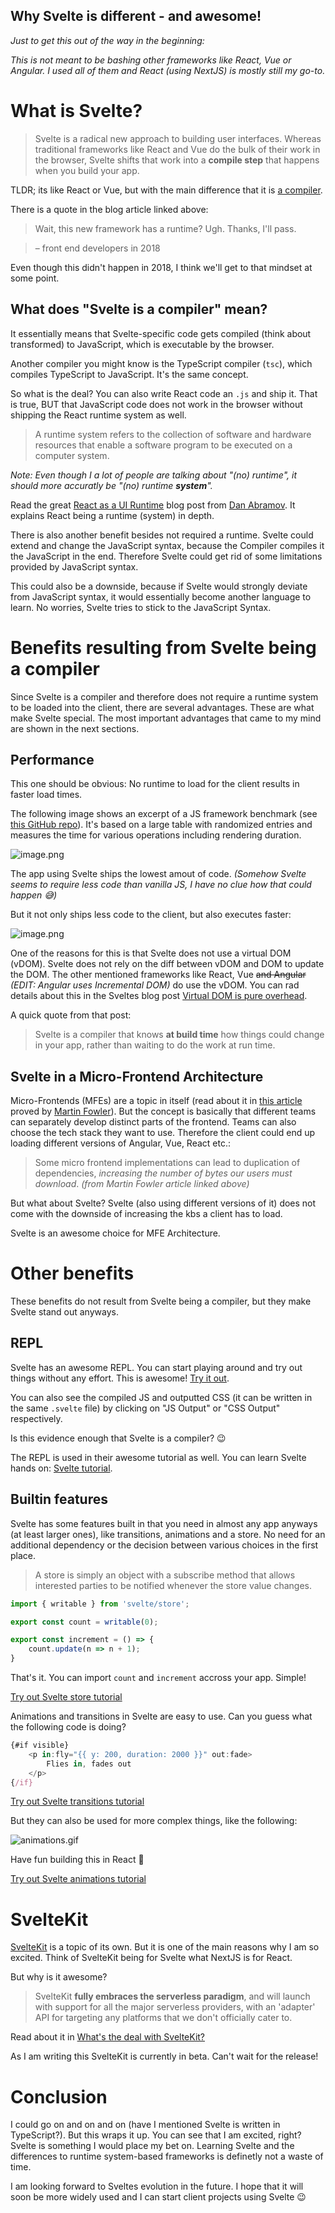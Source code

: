 ## Why Svelte is different - and awesome!

*Just to get this out of the way in the beginning:*

*This is not meant to be bashing other frameworks like React, Vue or Angular. I used all of them and React (using NextJS) is mostly still my go-to.*

# What is Svelte?

> Svelte is a radical new approach to building user interfaces. Whereas traditional frameworks like React and Vue do the bulk of their work in the browser, Svelte shifts that work into a **compile step** that happens when you build your app.

TLDR;
its like React or Vue, but with the main difference that it is [a compiler](https://svelte.dev/blog/frameworks-without-the-framework).

There is a quote in the blog article linked above:
>Wait, this new framework has a runtime? Ugh. Thanks, I'll pass.

> – front end developers in 2018

Even though this didn't happen in 2018, I think we'll get to that mindset at some point.

## What does "Svelte is a compiler" mean?

It essentially means that Svelte-specific code gets compiled (think about transformed) to JavaScript, which is executable by the browser.

Another compiler you might know is the TypeScript compiler (`tsc`), which compiles TypeScript to JavaScript. It's the same concept.

So what is the deal? You can also write React code an `.js` and ship it. That is true, BUT that JavaScript code does not work in the browser without shipping the React runtime system as well.

> A runtime system refers to the collection of software and hardware resources that enable a software program to be executed on a computer system.

*Note: Even though I a lot of people are talking about "(no) runtime", it should more accuratly be "(no) runtime **system**".*

Read the great [React as a UI Runtime](https://overreacted.io/react-as-a-ui-runtime/) blog post from [Dan Abramov](https://mobile.twitter.com/dan_abramov). It explains React being a runtime (system) in depth.

There is also another benefit besides not required a runtime. Svelte could extend and change the JavaScript syntax, because the Compiler compiles it the JavaScript in the end. Therefore Svelte could get rid of some limitations provided by JavaScript syntax.

This could also be a downside, because if Svelte would strongly deviate from JavaScript syntax, it would essentially become another language to learn. No worries, Svelte tries to stick to the JavaScript Syntax.

# Benefits resulting from Svelte being a compiler
Since Svelte is a compiler and therefore does not require a runtime system to be loaded into the client, there are several advantages. These are what make Svelte special. The most important advantages that came to my mind are shown in the next sections.

## Performance
This one should be obvious: No runtime to load for the client results in faster load times.

The following image shows an excerpt of a JS framework benchmark (see [this GitHub repo](https://github.com/krausest/js-framework-benchmark)). It's based on a large table with randomized entries and measures the time for various operations including rendering duration.

![image.png](https://cdn.hashnode.com/res/hashnode/image/upload/v1619355158508/Olvdi5zOk.png)

The app using Svelte ships the lowest amout of code. *(Somehow Svelte seems to require less code than vanilla JS, I have no clue how that could happen 😅)*

But it not only ships less code to the client, but also executes faster:

![image.png](https://cdn.hashnode.com/res/hashnode/image/upload/v1619355565050/accrTZHyr.png)

One of the reasons for this is that Svelte does not use a virtual DOM (vDOM). Svelte does not rely on the diff between vDOM and DOM to update the DOM. The other mentioned frameworks like React, Vue ~~and Angular~~ *(EDIT: Angular uses Incremental DOM)* do use the vDOM. You can rad details about this in the Sveltes blog post [Virtual DOM is pure overhead](https://svelte.dev/blog/virtual-dom-is-pure-overhead).

A quick quote from that post:
> Svelte is a compiler that knows **at build time** how things could change in your app, rather than waiting to do the work at run time.

## Svelte in a Micro-Frontend Architecture
Micro-Frontends (MFEs) are a topic in itself (read about it in [this article](https://martinfowler.com/articles/micro-frontends.html) proved by [Martin Fowler](https://twitter.com/martinfowler)). But the concept is basically that different teams can separately develop distinct parts of the frontend. Teams can also choose the tech stack they want to use. Therefore the client could end up loading different versions of Angular, Vue, React etc.:

> Some micro frontend implementations can lead to duplication of dependencies, *increasing the number of bytes our users must download*. 
*(from Martin Fowler article linked above)*

But what about Svelte? Svelte (also using different versions of it) does not come with the downside of increasing the kbs a client has to load. 

Svelte is an awesome choice for MFE Architecture.

# Other benefits
These benefits do not result from Svelte being a compiler, but they make Svelte stand out anyways.

## REPL
Svelte has an awesome REPL. You can start playing around and try out things without any effort. This is awesome! [Try it out](https://svelte.dev/repl/hello-world?version=3.37.0).

You can also see the compiled JS and outputted CSS (it can be written in the same `.svelte` file) by clicking on "JS Output" or "CSS Output" respectively.

Is this evidence enough that Svelte is a compiler? 😉

The REPL is used in their awesome tutorial as well. You can learn Svelte hands on: [Svelte tutorial](https://svelte.dev/tutorial/basics).

## Builtin features
Svelte has some features built in that you need in almost any app anyways (at least larger ones), like transitions, animations and a store. No need for an additional dependency or the decision between various choices in the first place.

> A store is simply an object with a subscribe method that allows interested parties to be notified whenever the store value changes. 

```javascript
import { writable } from 'svelte/store';

export const count = writable(0);

export const increment = () => {
	count.update(n => n + 1);
}
```

That's it. You can import `count` and `increment` accross your app. Simple!

[Try out Svelte store tutorial](https://svelte.dev/tutorial/writable-stores)

Animations and transitions in Svelte are easy to use. Can you guess what the following code is doing?

```javascript
{#if visible}
	<p in:fly="{{ y: 200, duration: 2000 }}" out:fade>
		Flies in, fades out
	</p>
{/if}
```

[Try out Svelte transitions tutorial](https://svelte.dev/tutorial/in-and-out)

But they can also be used for more complex things, like the following:

![animations.gif](https://cdn.hashnode.com/res/hashnode/image/upload/v1619357232242/hS_6eOg5V.gif)

Have fun building this in React 🤪

[Try out Svelte animations tutorial](https://svelte.dev/tutorial/animate)

# SvelteKit
[SvelteKit](https://kit.svelte.dev/) is a topic of its own. But it is one of the main reasons why I am so excited. Think of SvelteKit being for Svelte what NextJS is for React.

But why is it awesome?

>SvelteKit **fully embraces the serverless paradigm**, and will launch with support for all the major serverless providers, with an 'adapter' API for targeting any platforms that we don't officially cater to.

Read about it in [What's the deal with SvelteKit?](https://svelte.dev/blog/whats-the-deal-with-sveltekit)

As I am writing this SvelteKit is currently in beta. Can't wait for the release!

# Conclusion
I could go on and on and on (have I mentioned Svelte is written in TypeScript?). But this wraps it up. You can see that I am excited, right? Svelte is something I would place my bet on. Learning Svelte and the differences to runtime system-based frameworks is definetly not a waste of time.

I am looking forward to Sveltes evolution in the future. I hope that it will soon be more widely used and I can start client projects using Svelte 😉